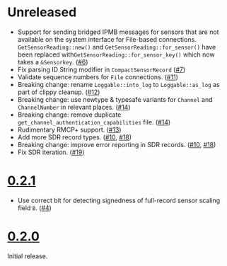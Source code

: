 # Unreleased
* Support for sending bridged IPMB messages for sensors that are not available on the system
  interface for File-based connections. `GetSensorReading::new()` and `GetSensorReading::for_sensor()`
  have been replaced with`GetSensorReading::for_sensor_key()` which now takes a `&Sensorkey`. ([#6])
* Fix parsing ID String modifier in `CompactSensorRecord` ([#7])
* Validate sequence numbers for `File` connections. ([#11])
* Breaking change: rename `Loggable::into_log` to `Loggable::as_log` as part of clippy cleanup. ([#12])
* Breaking change: use newtype & typesafe variants for `Channel` and `ChannelNumber` in relevant places. ([#14])
* Breaking change: remove duplicate `get_channel_authentication_capabilities` file. ([#14])
* Rudimentary RMCP+ support. ([#13])
* Add more SDR record types. ([#10], [#18])
* Breaking change: improve error reporting in SDR records. ([#10], [#18])
* Fix SDR iteration. ([#19])

[#6]: https://github.com/datdenkikniet/ipmi-rs/pull/6
[#7]: https://github.com/datdenkikniet/ipmi-rs/pull/7
[#10]: https://github.com/datdenkikniet/ipmi-rs/pull/10
[#11]: https://github.com/datdenkikniet/ipmi-rs/pull/11
[#12]: https://github.com/datdenkikniet/ipmi-rs/pull/12
[#13]: https://github.com/datdenkikniet/ipmi-rs/pull/13
[#14]: https://github.com/datdenkikniet/ipmi-rs/pull/14
[#18]: https://github.com/datdenkikniet/ipmi-rs/pull/18
[#19]: https://github.com/datdenkikniet/ipmi-rs/pull/19

# [0.2.1](https://github.com/datdenkikniet/ipmi-rs/tree/v0.2.1)

* Use correct bit for detecting signedness of full-record sensor scaling field `B`. ([#4])

[#4]: https://github.com/datdenkikniet/ipmi-rs/pull/4

# [0.2.0](https://github.com/datdenkikniet/ipmi-rs/tree/v0.2.0)

Initial release.